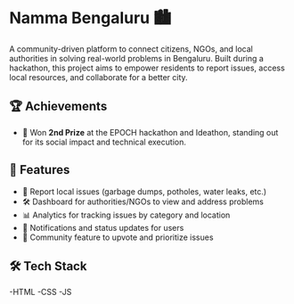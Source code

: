 # Namma Bengaluru 🏙️

A community-driven platform to connect citizens, NGOs, and local authorities in solving real-world problems in Bengaluru. Built during a hackathon, this project aims to empower residents to report issues, access local resources, and collaborate for a better city.

## 🏆 Achievements

- 🥈 Won **2nd Prize** at the EPOCH hackathon and Ideathon, standing out for its social impact and technical execution.

## 🚀 Features

- 📍 Report local issues (garbage dumps, potholes, water leaks, etc.)
- 🛠️ Dashboard for authorities/NGOs to view and address problems
- 📊 Analytics for tracking issues by category and location
- 🔔 Notifications and status updates for users
- 🤝 Community feature to upvote and prioritize issues

## 🛠️ Tech Stack

-HTML
-CSS
-JS
